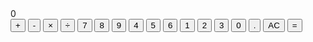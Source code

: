 <!DOCTYPE html>
<html>
<header>
  <meta charset="UTF-8">
  <link rel="stylesheet" href="css.css">
  <title>cal</title>
  <meta name="viewport" content="width=device-width, initial-scale=1.0">

</header>
<body>
  <div class="container">
    <div class="calculator">
      <div class="calculator__display">0</div>
      <div class="calculator__keys">
        <button class="key--operator" data-action="add">+</button>
        <button class="key--operator" data-action="subtract">-</button>
        <button class="key--operator" data-action="multiply">&times;</button>
        <button class="key--operator" data-action="divide">÷</button>
        <button>7</button>
        <button>8</button>
        <button>9</button>
        <button>4</button>
        <button>5</button>
        <button>6</button>
        <button>1</button>
        <button>2</button>
        <button>3</button>
        <button>0</button>
        <button data-action="decimal">.</button>
        <button data-action="clear">AC</button>
        <button class="key--equal" data-action="calculate">=</button>
      </div>
    </div>
  </div>
  <script src="js.js"></script>
</body>

</html>
